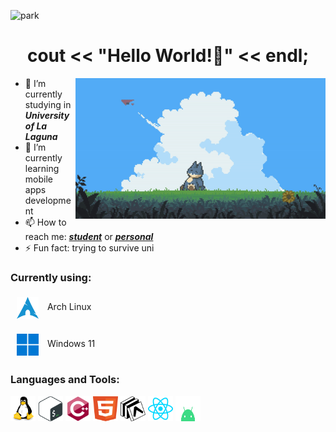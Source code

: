 ![park](https://github.com/gabmartinbr/gabmartinbr/assets/114770294/f8a02062-8d8c-42bd-85b8-5abe57da9f9d)

<h1 align="center"> cout << "Hello World!👋" << endl;
</h1>
<img align="right" alt="Coding" width="400" src="assets/snor.gif">

<!--
**gabmartinbr/gabmartinbr** is a ✨ _special_ ✨ repository because its `README.md` (this file) appears on your GitHub profile.

Here are some ideas to get you started:
-->
- 🔭 I’m currently studying in ***University of La Laguna*** 
- 🌱 I’m currently learning mobile apps development 
- 📫 How to reach me: [***student***](mailto:alu0101539157@ull.edu.es) or [***personal***](gabriel04mb@gmail.com)
- ⚡ Fun fact: trying to survive uni

### Currently using:
<p>
  <img style="vertical-align:middle; margin:5px 10px" height="35" width="35" src="assets/arch_blue.svg"> Arch Linux
</p>
<p>
  <img style="vertical-align:middle; margin:5px 10px" height="35" width="35" src="assets/windows_blue.png"> Windows 11
</p>

<h3 align="left">Languages and Tools:</h3>
<p align="left">
  <img src="assets/linux.svg" alt="linux" width="40" height="40"/>
  <img src="assets/bash.svg" alt="bash" width="40" height="40"/>
  <img src="assets/c++.svg" alt="cplusplus" width="40" height="40"/>
  <img src="assets/html.svg" alt="html" width="40" height="40"/>
  <img src="assets/expo.svg" alt="expo" width="40" height="40"/>
  <img src="assets/react.svg" alt="react" width="40" height="40"/>
  <img src="assets/android.svg" alt="android" width="40" height="40"/>

  
</p>

